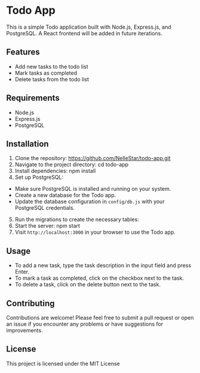 # Todo App

This is a simple Todo application built with Node.js, Express.js, and PostgreSQL. A React frontend will be added in future iterations.

## Features

- Add new tasks to the todo list
- Mark tasks as completed
- Delete tasks from the todo list

## Requirements

- Node.js
- Express.js
- PostgreSQL

## Installation

1. Clone the repository: https://github.com/NelleStar/todo-app.git
2. Navigate to the project directory: cd todo-app
3. Install dependencies: npm install
4. Set up PostgreSQL:

- Make sure PostgreSQL is installed and running on your system.
- Create a new database for the Todo app.
- Update the database configuration in `config/db.js` with your PostgreSQL credentials.

5. Run the migrations to create the necessary tables:
6. Start the server: npm start
7. Visit `http://localhost:3000` in your browser to use the Todo app.

## Usage

- To add a new task, type the task description in the input field and press Enter.
- To mark a task as completed, click on the checkbox next to the task.
- To delete a task, click on the delete button next to the task.

## Contributing

Contributions are welcome! Please feel free to submit a pull request or open an issue if you encounter any problems or have suggestions for improvements.

## License

This project is licensed under the MIT License








